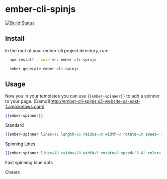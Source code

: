 # ember-cli-spinjs
[![Build Status](https://travis-ci.org/kiwiupover/ember-cli-spinjs.svg)](https://travis-ci.org/kiwiupover/ember-cli-spinjs)

## Install
In the root of your ember-cli project directory, run:

```bash
  npm install --save-dev ember-cli-spinjs

  ember generate ember-cli-spinjs
```


## Usage
Now you in your templates you can use `{{ember-spinner}}` to add a spinner to your page.
[Demo][http://ember-cli-spinjs.s3-website-us-east-1.amazonaws.com]

```handlebars
{{ember-spinner}}
```
Standard

```handlebars
{{ember-spinner lines=11 length=16 raidus=30 width=8 rotate=10 speed='1.1' color="#ffc52e"}}
```
Spinning Lines

```handlebars
{{ember-spinner lines=18 raidus=10 width=5 rotate=0 speed="3.4" color='blue'}}
```
Fast spinning blue dots

Cheers
